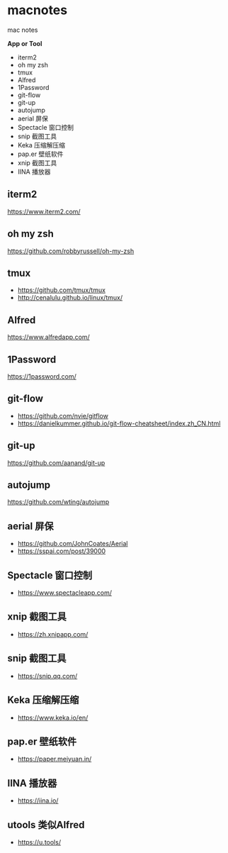 # macnotes
mac notes


**App or Tool**

- iterm2
- oh my zsh
- tmux
- Alfred
- 1Password
- git-flow
- git-up
- autojump
- aerial 屏保
- Spectacle 窗口控制
- snip 截图工具
- Keka 压缩解压缩
- pap.er 壁纸软件
- xnip 截图工具
- IINA 播放器

## iterm2

https://www.iterm2.com/

## oh my zsh

https://github.com/robbyrussell/oh-my-zsh

## tmux

- https://github.com/tmux/tmux
- http://cenalulu.github.io/linux/tmux/

## Alfred

https://www.alfredapp.com/

## 1Password

https://1password.com/

## git-flow

- https://github.com/nvie/gitflow
- https://danielkummer.github.io/git-flow-cheatsheet/index.zh_CN.html

## git-up

https://github.com/aanand/git-up

## autojump

https://github.com/wting/autojump


## aerial 屏保

- https://github.com/JohnCoates/Aerial
- https://sspai.com/post/39000

## Spectacle 窗口控制

- https://www.spectacleapp.com/

## xnip 截图工具

- https://zh.xnipapp.com/

## snip 截图工具

- https://snip.qq.com/

## Keka 压缩解压缩

- https://www.keka.io/en/


## pap.er 壁纸软件

- https://paper.meiyuan.in/

## IINA 播放器

- https://iina.io/

## utools 类似Alfred

- https://u.tools/
